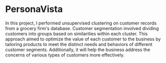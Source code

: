 # PersonaVista

In this project, I performed unsupervised clustering on customer records from a grocery firm's database. Customer segmentation involved dividing customers into groups based on similarities within each cluster. This approach aimed to optimize the value of each customer to the business by tailoring products to meet the distinct needs and behaviors of different customer segments. Additionally, it will help the business address the concerns of various types of customers more effectively.
